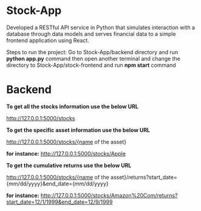 # Stock-App
Developed a RESTful API service in Python that simulates interaction with a database through data models and serves financial data to a simple frontend application using  React.

Steps to run the project:
Go to Stock-App/backend directory and run **python app.py** command
then open another terminal and change the directory to Stock-App/stock-frontend and run **npm start** command

# Backend

**To get all the stocks information use the below URL**

http://127.0.0.1:5000/stocks

**To get the specific asset information use the below URL**

http://127.0.0.1:5000/stocks/{name of the asset}

**for instance:** http://127.0.0.1:5000/stocks/Apple

**To get the cumulative returns use the below URL**

http://127.0.0.1:5000/stocks/{name of the asset}/returns?start_date={mm/dd/yyyy}&end_date={mm/dd/yyyy}

**for instance:** http://127.0.0.1:5000/stocks/Amazon%20Com/returns?start_date=12/1/1999&end_date=12/9/1999

